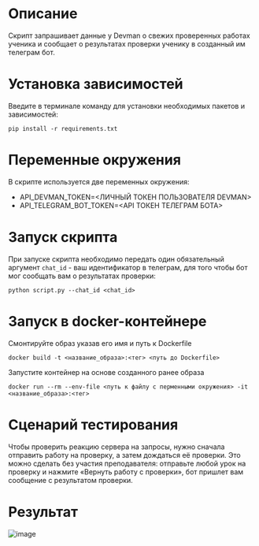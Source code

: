# Описание

Скрипт запрашивает данные у Devman о свежих проверенных работах ученика и сообщает о результатах проверки ученику в созданный им телеграм бот.

# Установка зависимостей
Введите в терминале команду для установки необходимых пакетов и зависимостей:
```
pip install -r requirements.txt
```

# Переменные окружения

В скрипте используется две переменных окружения:

- API_DEVMAN_TOKEN=<ЛИЧНЫЙ ТОКЕН ПОЛЬЗОВАТЕЛЯ DEVMAN>
- API_TELEGRAM_BOT_TOKEN=<API ТОКЕН ТЕЛЕГРАМ БОТА>

# Запуск скрипта

При запуске скрипта необходимо передать один обязательный аргумент `chat_id` - ваш идентификатор в телеграм, для того чтобы бот мог сообщать вам о результатах проверки:

```
python script.py --chat_id <chat_id>
```

# Запуск в docker-контейнере

Смонтируйте образ указав его имя и путь к Dockerfile

```
docker build -t <название_образа>:<тег> <путь до Dockerfile>
```

Запустите контейнер на основе созданного ранее образа

```
docker run --rm --env-file <путь к файлу с перменными окружения> -it <название_образа>:<тег>
```

# Сценарий тестирования

Чтобы проверить реакцию сервера на запросы, нужно сначала отправить работу на проверку, а затем дождаться её проверки. Это можно сделать без участия преподавателя: отправьте любой урок на проверку и нажмите «Вернуть работу с проверки», бот пришлет вам сообщение с результатом проверки.

# Результат

![image](https://github.com/owwwl666/informant_bot/assets/131767856/9d04caa4-fe62-49d7-b3a5-9433542cedc0)
